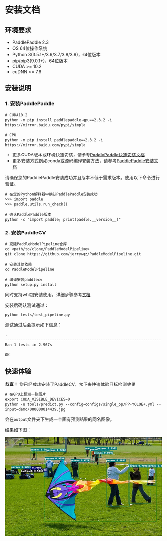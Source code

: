 # 安装文档



## 环境要求

- PaddlePaddle 2.3
- OS 64位操作系统
- Python 3(3.5.1+/3.6/3.7/3.8/3.9)，64位版本
- pip/pip3(9.0.1+)，64位版本
- CUDA >= 10.2
- cuDNN >= 7.6

## 安装说明

### 1. 安装PaddlePaddle

```
# CUDA10.2
python -m pip install paddlepaddle-gpu==2.3.2 -i https://mirror.baidu.com/pypi/simple

# CPU
python -m pip install paddlepaddle==2.3.2 -i https://mirror.baidu.com/pypi/simple
```
- 更多CUDA版本或环境快速安装，请参考[PaddlePaddle快速安装文档](https://www.paddlepaddle.org.cn/install/quick)
- 更多安装方式例如conda或源码编译安装方法，请参考[PaddlePaddle安装文档](https://www.paddlepaddle.org.cn/documentation/docs/zh/install/index_cn.html)

请确保您的PaddlePaddle安装成功并且版本不低于需求版本。使用以下命令进行验证。

```
# 在您的Python解释器中确认PaddlePaddle安装成功
>>> import paddle
>>> paddle.utils.run_check()

# 确认PaddlePaddle版本
python -c "import paddle; print(paddle.__version__)"
```

### 2. 安装PaddleCV

```
# 克隆PaddleModelPipeline仓库
cd <path/to/clone/PaddleModelPipeline>
git clone https://github.com/jerrywgz/PaddleModelPipeline.git

# 安装其他依赖
cd PaddleModelPipeline

# 编译安装paddlecv
python setup.py install
```

同时支持whl包安装使用，详细步骤参考[文档](whl.md)

安装后确认测试通过：

```
python tests/test_pipeline.py
```

测试通过后会提示如下信息：

```
.
----------------------------------------------------------------------
Ran 1 tests in 2.967s

OK
```

## 快速体验

**恭喜！** 您已经成功安装了PaddleCV，接下来快速体验目标检测效果

```
# 在GPU上预测一张图片
export CUDA_VISIBLE_DEVICES=0
python -u tools/predict.py --config=configs/single_op/PP-YOLOE+.yml --input=demo/000000014439.jpg
```

会在`output`文件夹下生成一个画有预测结果的同名图像。

结果如下图：

![](../demo/000000014439_output.jpg)
